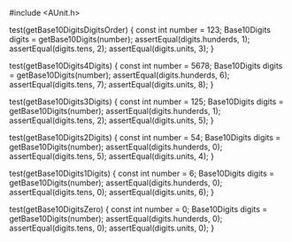 #include <AUnit.h>

test(getBase10DigitsDigitsOrder) {
  const int number = 123;
  Base10Digits digits = getBase10Digits(number);
  assertEqual(digits.hunderds,  1);
  assertEqual(digits.tens,      2);
  assertEqual(digits.units,     3);
}

test(getBase10Digits4Digits) {
  const int number = 5678;
  Base10Digits digits = getBase10Digits(number);
  assertEqual(digits.hunderds,  6);
  assertEqual(digits.tens,      7);
  assertEqual(digits.units,     8);
}

test(getBase10Digits3Digits) {
  const int number = 125;
  Base10Digits digits = getBase10Digits(number);
  assertEqual(digits.hunderds,  1);
  assertEqual(digits.tens,      2);
  assertEqual(digits.units,     5);
}

test(getBase10Digits2Digits) {
  const int number = 54;
  Base10Digits digits = getBase10Digits(number);
  assertEqual(digits.hunderds,  0);
  assertEqual(digits.tens,      5);
  assertEqual(digits.units,     4);
}

test(getBase10Digits1Digits) {
  const int number = 6;
  Base10Digits digits = getBase10Digits(number);
  assertEqual(digits.hunderds,  0);
  assertEqual(digits.tens,      0);
  assertEqual(digits.units,     6);
}

test(getBase10DigitsZero) {
  const int number = 0;
  Base10Digits digits = getBase10Digits(number);
  assertEqual(digits.hunderds,  0);
  assertEqual(digits.tens,      0);
  assertEqual(digits.units,     0);
}
